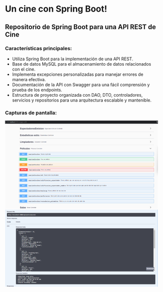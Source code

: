 # Un cine con Spring Boot!
## Repositorio de Spring Boot para una API REST de Cine

### Características principales:
* Utiliza Spring Boot para la implementación de una API REST.
* Base de datos MySQL para el almacenamiento de datos relacionados con el cine.
* Implementa excepciones personalizadas para manejar errores de manera efectiva.
* Documentación de la API con Swagger para una fácil comprensión y prueba de los endpoints.
* Estructura de proyecto organizada con DAO, DTO, controladores, servicios y repositorios para una arquitectura escalable y mantenible.

### Capturas de pantalla:
![Swagger1](https://github.com/rubengbdev/Cine-SpringBoot/blob/e5aa8f73f3efd90f6b02dd2c8ed584b882e6f419/src/main/resources/images/247072432-fed8680f-2a8f-4081-bbfd-601487161820.png)
![Swagger2](https://github.com/rubengbdev/Cine-SpringBoot/blob/e5aa8f73f3efd90f6b02dd2c8ed584b882e6f419/src/main/resources/images/247072683-d0675bd8-cf7b-4c3d-ad74-d920ff06c418.png)
